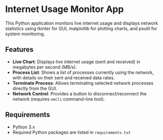 # Internet Usage Monitor App

This Python application monitors live internet usage and displays network statistics using tkinter for GUI, matplotlib for plotting charts, and psutil for system monitoring.

## Features

- **Live Chart**: Displays live internet usage (sent and received) in megabytes per second (MB/s).
- **Process List**: Shows a list of processes currently using the network, with details on their sent and received data rates.
- **Terminate Process**: Allows terminating selected network processes directly from the GUI.
- **Network Control**: Provides a button to disconnect/reconnect the network (requires `nmcli` command-line tool).

## Requirements

- Python 3.x
- Required Python packages are listed in `requirements.txt`

